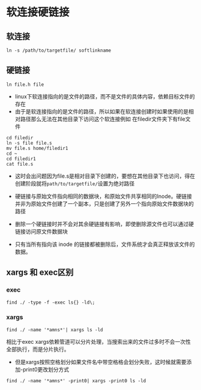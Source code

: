 # 软连接硬链接
## 软连接
```
ln -s /path/to/targetfile/ softlinkname
```
## 硬链接  
```
ln file.h file
```
* linux下软连接指向的是文件的路径，而不是文件的具体内容，依赖目标文件的存在
* 由于是软连接指向的是文件的路径，所以如果在软连接创建时如果使用的是相对路径那么无法在其他目录下访问这个软连接例如
  在filedir文件夹下有file文件
```
cd filedir
ln -s file file.s
mv file.s home/filedir1
cd ~
cd filedir1
cat file.s
```
* 这时会出问题因为file.s是相对目录下创建的，要想在其他目录下也访问，得在创建阶段就将```path/to/targetfile/```设置为绝对路径  

* 硬链接与原始文件指向相同的数据块，和原始文件共享相同的Inode。硬链接并非为原始文件创建了一个副本，只是创建了另外一个指向原始文件数据块的路径  
* 删除一个硬链接时并不会对其余硬链接有影响，即使删除源文件也可以通过硬链接访问原文件数据块  
* 只有当所有指向该 inode 的链接都被删除后，文件系统才会真正释放该文件的数据。
## xargs 和 exec区别
### exec
```
find ./ -type -f -exec ls{} -ld\;
```
### xargs  
```
find ./ -name '*amns*'| xargs ls -ld
```
相比于exec xargs依赖管道可以分片处理，当搜索出来的文件过多时不会一次性全部执行，而是分片执行。
* 但是xargs按照空格划分如果文件名中带空格格会划分失败，这时候就需要添加-print0更改划分方式
```
find ./ -name '*amns*' -print0| xargs -print0 ls -ld 
```
